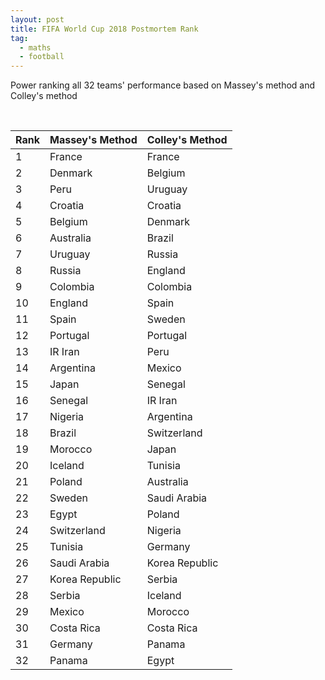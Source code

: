 ```yaml
---
layout: post
title: FIFA World Cup 2018 Postmortem Rank
tag:
  - maths
  - football
---
```


Power ranking all 32 teams' performance based on Massey's method and Colley's method

<br />

|Rank|Massey's Method|Colley's Method|
| --- | --- | --- |
|1|France|France|
|2|Denmark|Belgium|
|3|Peru|Uruguay||
|4|Croatia|Croatia|
|5|Belgium|Denmark|
|6|Australia|Brazil|
|7|Uruguay|Russia|
|8|Russia|England|
|9|Colombia|Colombia|
|10|England|Spain|
|11|Spain|Sweden|
|12|Portugal|Portugal|
|13|IR Iran|Peru|
|14|Argentina|Mexico|
|15|Japan|Senegal|
|16|Senegal|IR Iran|
|17|Nigeria|Argentina|
|18|Brazil|Switzerland|
|19|Morocco|Japan|
|20|Iceland|Tunisia|
|21|Poland|Australia|
|22|Sweden|Saudi Arabia|
|23|Egypt|Poland|
|24|Switzerland|Nigeria|
|25|Tunisia|Germany|
|26|Saudi Arabia|Korea Republic|
|27|Korea Republic|Serbia|
|28|Serbia|Iceland|
|29|Mexico|Morocco|
|30|Costa Rica|Costa Rica|
|31|Germany|Panama|
|32|Panama|Egypt|
